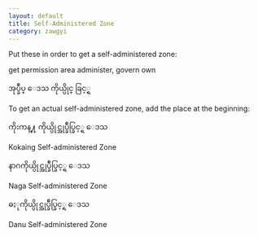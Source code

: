 ```yaml
---
layout: default
title: Self-Administered Zone
category: zawgyi
---
```


<p>Put these in order to get a self-administered zone:</p>
<p class='hide-trigger'>get permission area administer, govern own</p>
<p class='hide-this'><span class='zawgyi'>အုပ္ခ်ဳပ္ ေဒသ ကိုယ္ပိုင္ ခြင့္ရ</span></p>

<p>To get an actual self-administered zone, add the place at the beginning:</p>

<p class='hide-trigger'><span class='zawgyi'>ကိုးကန္႔ ကိုယ္ပိုင္အုပ္ခ်ဳပ္ခြင့္ရ ေဒသ</span></p>
<p class='hide-this'>Kokaing Self-administered Zone</p>

<p class='hide-trigger'><span class='zawgyi'>နာဂကိုယ္ပိုင္အုပ္ခ်ဳပ္ခြင့္ရ ေဒသ</span></p>
<p class='hide-this'>Naga Self-administered Zone</p>

<p class='hide-trigger'><span class='zawgyi'>ဓႏုကိုယ္ပိုင္အုပ္ခ်ဳပ္ခြင့္ရ ေဒသ</span></p>
<p class='hide-this'>Danu Self-administered Zone</p>
